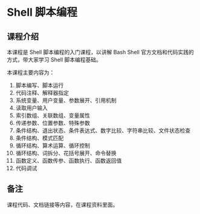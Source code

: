 # Shell 脚本编程

## 课程介绍 

本课程是 Shell 脚本编程的入门课程，以讲解 Bash Shell 官方文档和代码实践的方式，带大家学习 Shell 脚本编程基础。

本课程主要内容为：  

01. 脚本编写、脚本运行  
02. 代码注释、解释器指定  
03. 系统变量、用户变量、参数展开、引用机制  
04. 读取用户输入  
05. 索引数组、关联数组、变量属性  
06. 传递参数、位置参数、特殊参数  
07. 条件结构、退出状态、条件表达式、数字比较、字符串比较、文件状态检查  
08. 条件结构、模式匹配  
09. 循环结构、算术运算、循环控制  
10. 循环结构、词拆分、花括号展开、命令替换  
11. 函数定义、函数传参、函数执行、函数返回值  
12. 代码调试  

## 备注

课程代码、文档链接等内容，在课程资料里面。